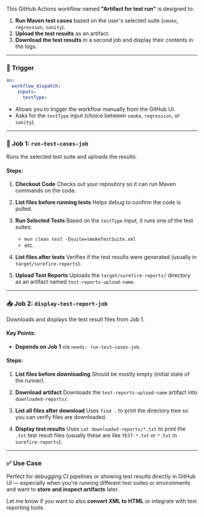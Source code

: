 This GitHub Actions workflow named **"Artifact for test run"** is designed to:

1. **Run Maven test cases** based on the user's selected suite (`smoke`, `regression`, `sanity`).
2. **Upload the test results** as an artifact.
3. **Download the test results** in a second job and display their contents in the logs.

---

### 🔁 Trigger

```yaml
on:
  workflow_dispatch:
    inputs:
      testType:
```

* Allows you to trigger the workflow manually from the GitHub UI.
* Asks for the `testType` input (choice between `smoke`, `regression`, or `sanity`).

---

### 🧪 Job 1: `run-test-cases-job`

Runs the selected test suite and uploads the results.

#### Steps:

1. **Checkout Code**
   Checks out your repository so it can run Maven commands on the code.

2. **List files before running tests**
   Helps debug to confirm the code is pulled.

3. **Run Selected Tests**
   Based on the `testType` input, it runs one of the test suites:

    * `mvn clean test -Dsuite=smokeTestSuite.xml`
    * etc.

4. **List files after tests**
   Verifies if the test results were generated (usually in `target/surefire-reports`).

5. **Upload Test Reports**
   Uploads the `target/surefire-reports/` directory as an artifact named `test-reports-upload-name`.

---

### 📥 Job 2: `display-test-report-job`

Downloads and displays the test result files from Job 1.

#### Key Points:

* **Depends on Job 1** via `needs: run-test-cases-job`.

#### Steps:

1. **List files before downloading**
   Should be mostly empty (initial state of the runner).

2. **Download artifact**
   Downloads the `test-reports-upload-name` artifact into `downloaded-reports/`.

3. **List all files after download**
   Uses `find .` to print the directory tree so you can verify files are downloaded.

4. **Display test results**
   Uses `cat downloaded-reports/*.txt` to print the `.txt` test result files (usually these are like `TEST-*.txt` or `*.txt` in `surefire-reports`).

---

### ✅ Use Case

Perfect for debugging CI pipelines or showing test results directly in GitHub UI — especially when you're running different test suites or environments and want to **store and inspect artifacts** later.

Let me know if you want to also **convert XML to HTML** or integrate with test reporting tools.
